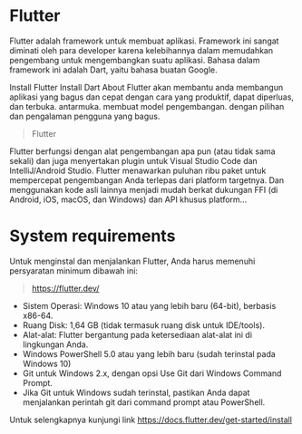 # Flutter
Flutter adalah framework untuk membuat aplikasi. Framework ini sangat diminati oleh para developer karena kelebihannya dalam memudahkan pengembang untuk mengembangkan suatu aplikasi. Bahasa dalam framework ini adalah Dart, yaitu bahasa buatan Google.

Install Flutter
Install Dart
About
Flutter akan membantu anda membangun aplikasi yang bagus dan cepat dengan cara yang produktif, dapat diperluas, dan terbuka. antarmuka. membuat model pengembangan. dengan pilihan dan pengalaman pengguna yang bagus.

 >Flutter

Flutter berfungsi dengan alat pengembangan apa pun (atau tidak sama sekali) dan juga menyertakan plugin untuk Visual Studio Code dan IntelliJ/Android Studio. Flutter menawarkan puluhan ribu paket untuk mempercepat pengembangan Anda terlepas dari platform targetnya. Dan menggunakan kode asli lainnya menjadi mudah berkat dukungan FFI (di Android, iOS, macOS, dan Windows) dan API khusus platform…

# System requirements
Untuk menginstal dan menjalankan Flutter, Anda harus memenuhi persyaratan minimum dibawah ini:

> https://flutter.dev/

- Sistem Operasi: Windows 10 atau yang lebih baru (64-bit), berbasis x86-64.
- Ruang Disk: 1,64 GB (tidak termasuk ruang disk untuk IDE/tools).
- Alat-alat: Flutter bergantung pada ketersediaan alat-alat ini di lingkungan Anda.
- Windows PowerShell 5.0 atau yang lebih baru (sudah terinstal pada Windows 10)
- Git untuk Windows 2.x, dengan opsi Use Git dari Windows Command Prompt.
- Jika Git untuk Windows sudah terinstal, pastikan Anda dapat menjalankan perintah git dari command prompt atau PowerShell.

Untuk selengkapnya kunjungi link https://docs.flutter.dev/get-started/install
